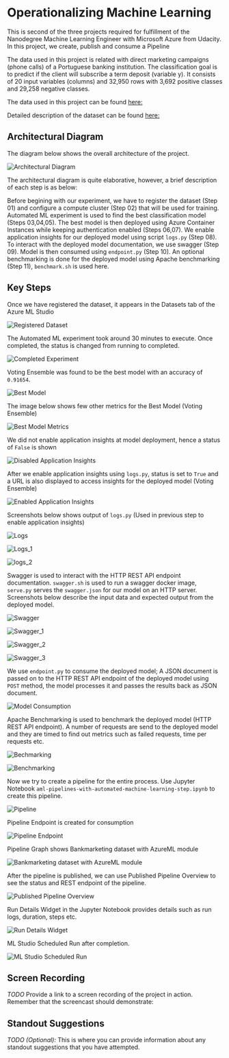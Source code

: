 # Operationalizing Machine Learning

This is second of the three projects required for fulfillment of the Nanodegree Machine Learning Engineer with Microsoft Azure from Udacity. In this project, we create, publish and consume a Pipeline

The data used in this project is related with direct marketing campaigns (phone calls) of a Portuguese banking institution. The classification goal is to predict if the client will subscribe a term deposit (variable y). It consists of 20 input variables (columns) and 32,950 rows with 3,692 positive classes and 29,258 negative classes.

The data used in this project can be found [here:](https://automlsamplenotebookdata.blob.core.windows.net/automl-sample-notebook-data/bankmarketing_train.csv)

Detailed description of the dataset can be found [here:](https://archive.ics.uci.edu/ml/datasets/bank+marketing)

## Architectural Diagram

The diagram below shows the overall architecture of the project.

![Architectural Diagram](images/Architecture.png)

The architectural diagram is quite elaborative, however, a brief description of each step is as below:

Before begining with our experiment, we have to register the dataset (Step 01) and configure a compute cluster (Step 02) that will be used for training. Automated ML experiment is used to find the best classification model (Steps 03,04,05). The best model is then deployed using Azure Container Instances while keeping authentication enabled (Steps 06,07). We enable application insights for our deployed model using script ``logs.py`` (Step 08). To interact with the deployed model documentation, we use swagger (Step 09). Model is then consumed using ``endpoint.py`` (Step 10). An optional benchmarking is done for the deployed model using Apache benchmarking (Step 11), ``benchmark.sh`` is used here.

## Key Steps

Once we have registered the dataset, it appears in the Datasets tab of the Azure ML Studio

![Registered Dataset](images/registeredDataset.png)

The Automated ML experiment took around 30 minutes to execute. Once completed, the status is changed from running to completed.

![Completed Experiment](images/completedExperiment.png)

Voting Ensemble was found to be the best model with an accuracy of ``0.91654``. 

![Best Model](images/bestModel.png)

The image below shows few other metrics for the Best Model (Voting Ensemble)

![Best Model Metrics](images/bestModelStats.png)

We did not enable application insights at model deployment, hence a status of ``False`` is shown

![Disabled Application Insights](images/appInsightsDisabled.png)

After we enable application insights using ``logs.py``, status is set to ``True`` and a URL is also displayed to access insights for the deployed model (Voting Ensemble)

![Enabled Application Insights](images/appInsightsEnabled.png)

Screenshots below shows output of ``logs.py`` (Used in previous step to enable application insights)

![Logs](images/logs.png)

![Logs_1](images/logs_1.png)

![logs_2](images/logs_2.png)

Swagger is used to interact with the HTTP REST API endpoint documentation. ``swagger.sh`` is used to run a swagger docker image, ``serve.py`` serves the ``swagger.json`` for our model on an HTTP server. Screenshots below describe the input data and expected output from the deployed model.  

![Swagger](images/swagger.png)

![Swagger_1](images/swagger_1.png)

![Swagger_2](images/swagger_2.png)

![Swagger_3](images/swagger_3.png)

We use ``endpoint.py`` to consume the deployed model; A JSON document is passed on to the HTTP REST API endpoint of the deployed model using ``POST`` method, the model processes it and passes the results back as JSON document.

![Model Consumption](images/endpoint.png)

Apache Benchmarking is used to benchmark the deployed model (HTTP REST API endpoint). A number of requests are send to the deployed model and they are timed to find out metrics such as  failed requests, time per requests etc.

![Bechmarking](images/benchmarking.png)

![Benchmarking](images/benchmarking_1.png)

Now we try to create a pipeline for the entire process. Use Jupyter Notebook ``aml-pipelines-with-automated-machine-learning-step.ipynb`` to create this pipeline.

![Pipeline](images/pipeline.png)

Pipeline Endpoint is created for consumption

![Pipeline Endpoint](images/pipelineEndpoint.png)

Pipeline Graph shows Bankmarketing dataset with AzureML module

![Bankmarketing dataset with AzureML module](images/bankMarketingDatasetWithAutoMLModule.png)

After the pipeline is published, we can use Published Pipeline Overview to see the status and REST endpoint of the pipeline.

![Published Pipeline Overview](images/publishedPipelineOverview.png)

Run Details Widget in the Jupyter Notebook provides details such as run logs, duration, steps etc.

![Run Details Widget](images/runDetailsWidget.png)

ML Studio Scheduled Run after completion.

![ML Studio Scheduled Run](images/mlStudioScheduledRun.png)

## Screen Recording
*TODO* Provide a link to a screen recording of the project in action. Remember that the screencast should demonstrate:

## Standout Suggestions
*TODO (Optional):* This is where you can provide information about any standout suggestions that you have attempted.
